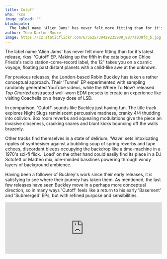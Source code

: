 ```yaml
---
title: Cutoff
who: rkss
image_upload: ""
blockquote: |
  The label name 'Alien Jams' has never felt more fitting than for it's latest release, Rkss' 'Cutoff' EP.  Making up the fifth in the catalogue on Chloe Frieda's radio station-come-record label, the 12" takes you on a cosmic voyage, floating past distant planets with a child-like awe at the unknown.
author: Theo Darton-Moore
image: https://c2.staticflickr.com/6/5625/30429235900_8077a039fd_b.jpg
---
```

The label name 'Alien Jams' has never felt more fitting than for it's latest release, rkss' 'Cutoff' EP.  Making up the fifth in the catalogue on Chloe Frieda's radio station-come-record label, the 12" takes you on a cosmic voyage, floating past distant planets with a child-like awe at the unknown.

For previous releases, the London-based Robin Buckley has taken a rather conceptual approach. Their 'Tunnel' EP experimented with sampling randomly generated YouTube videos, while the Where To Now? released _Top Charted_ abstracted well-worn EDM presets to create an experience like visiting Coachella on a heavy dose of LSD.  

In comparison, 'Cutoff' sounds like Buckley just having fun. The title track explores Night Slugs reminiscent percussive madness, cranky 4/4 thudding into oblivion. Box room reverbs and squealing modulations give the piece an invasive closeness, cracking snares and  blunt kicks bouncing off the walls brazenly. 

Other tracks find themselves in a state of delirium. 'Wave' sets intoxicating ripples of synthesiser against a bubbling soup of spring reverbs and tape echoes, discordant bleeps occupying the backdrop like a time-machine in a 1970's sci-fi flick. 'Load' on the other hand could easily find its place in a DJ Sotofett or Madteo mix, idle-minded basslines powering through windy layers of background ambience. 

Having been a follower of Buckley's work since their early releases, it is satisfying to see where their journey has taken them. As mentioned, the last few releases have seen Buckley move in a perhaps more conceptual direction, so in many ways 'Cutoff' feels like a return to his early 'Basement' and 'Submerged' EPs, but with refined purpose and sensibilities.

<iframe width="100%" height="166" scrolling="no" frameborder="no" src="https://w.soundcloud.com/player/?url=https%3A//api.soundcloud.com/tracks/281463103&color=ff5500&auto_play=false&hide_related=false&show_comments=true&show_user=true&show_reposts=false"></iframe>
